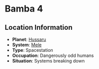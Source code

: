 # Bamba 4

## Location Information
- **Planet**: [Hussaru](../planet--hussaru.md)
- **System**: [Mele](../../../system--mele.md)
- **Type**: Spacestation
- **Occupation**: Dangerously odd humans
- **Situation**: Systems breaking down